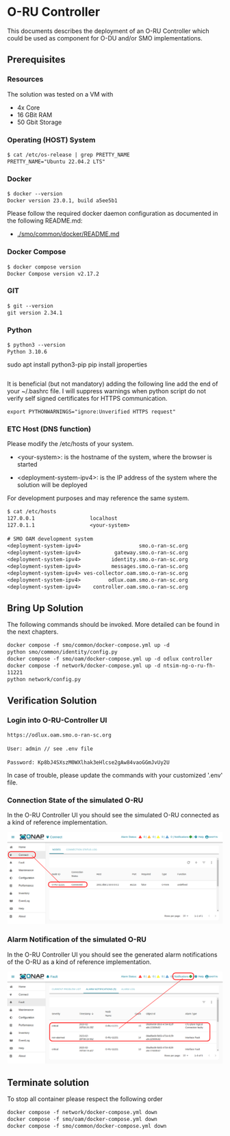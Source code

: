 # O-RU Controller

This documents describes the deployment of an O-RU Controller which could be used 
as component for O-DU and/or SMO implementations. 

## Prerequisites

### Resources

The solution was tested on a VM with

- 4x Core
- 16 GBit RAM 
- 50 Gbit Storage

### Operating (HOST) System

```
$ cat /etc/os-release | grep PRETTY_NAME
PRETTY_NAME="Ubuntu 22.04.2 LTS"
```

### Docker

```
$ docker --version
Docker version 23.0.1, build a5ee5b1
```
Please follow the required docker daemon configuration as documented in the following README.md:
- [./smo/common/docker/README.md](./smo/common/docker/README.md)

### Docker Compose

```
$ docker compose version
Docker Compose version v2.17.2
```

### GIT

```
$ git --version
git version 2.34.1
```

### Python

```
$ python3 --version
Python 3.10.6

```
sudo apt install python3-pip
pip install jproperties
```

```
It is beneficial (but not mandatory) adding the following line add the
end of your ~/.bashrc file. I will suppress warnings when python script
do not verify self signed certificates for HTTPS communication.

```
export PYTHONWARNINGS="ignore:Unverified HTTPS request"
```

### ETC Host (DNS function)

Please modify the /etc/hosts of your system.

* \<your-system>: is the hostname of the system, where the browser is started

* \<deployment-system-ipv4>: is the IP address of the system where the solution will be deployed

For development purposes <your-system> and <deployment-system> may reference the same system.

```
$ cat /etc/hosts
127.0.0.1	               localhost
127.0.1.1	               <your-system>

# SMO OAM development system
<deployment-system-ipv4>                   smo.o-ran-sc.org
<deployment-system-ipv4>           gateway.smo.o-ran-sc.org
<deployment-system-ipv4>          identity.smo.o-ran-sc.org
<deployment-system-ipv4>          messages.smo.o-ran-sc.org
<deployment-system-ipv4> ves-collector.oam.smo.o-ran-sc.org
<deployment-system-ipv4>         odlux.oam.smo.o-ran-sc.org
<deployment-system-ipv4>    controller.oam.smo.o-ran-sc.org

```

## Bring Up Solution

The following commands should be invoked. More detailed can be found in the
next chapters.

```
docker compose -f smo/common/docker-compose.yml up -d
python smo/common/identity/config.py
docker compose -f smo/oam/docker-compose.yml up -d odlux controller
docker compose -f network/docker-compose.yml up -d ntsim-ng-o-ru-fh-11221
python network/config.py
```

## Verification Solution

### Login into O-RU-Controller UI

    https://odlux.oam.smo.o-ran-sc.org

    User: admin // see .env file

    Password: Kp8bJ4SXszM0WXlhak3eHlcse2gAw84vaoGGmJvUy2U

In case of trouble, please update the commands with your customized '.env' file.

### Connection State of the simulated O-RU

In the O-RU Controller UI you should see the simulated O-RU connected as a kind of reference implementation.

![Connection State](./docs/connect.odlux.o-ru-controller.o-ran-sc.org.png)

### Alarm Notification of the simulated O-RU

In the O-RU Controller UI you should see the generated alarm notifications of the O-RU as a kind of reference implementation.

![Alarm Notifications](./docs/fault.odlux.o-ru-controller.o-ran-sc.org.png)

## Terminate solution

To stop all container please respect the following order

```
docker compose -f network/docker-compose.yml down
docker compose -f smo/oam/docker-compose.yml down
docker compose -f smo/common/docker-compose.yml down
```
